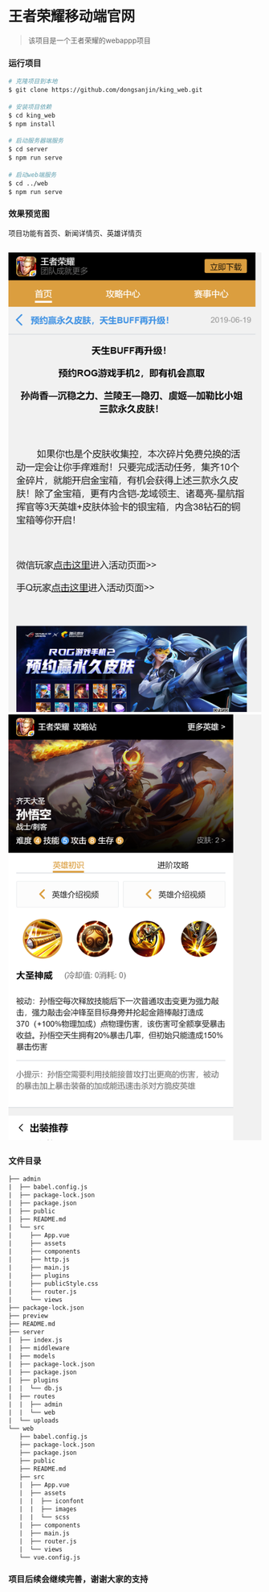 # 王者荣耀移动端官网

> 该项目是一个王者荣耀的webappp项目

### 运行项目
``` bash
# 克隆项目到本地
$ git clone https://github.com/dongsanjin/king_web.git

# 安装项目依赖
$ cd king_web
$ npm install

# 启动服务器端服务
$ cd server
$ npm run serve

# 启动web端服务
$ cd ../web
$ npm run serve
```

### 效果预览图

项目功能有首页、新闻详情页、英雄详情页

![image text](https://github.com/dongsanjin/king_web/blob/master/preview/articleDetail.png)
![image text](https://github.com/dongsanjin/king_web/blob/master/preview/heroDetail.png)
---

### 文件目录

```
├── admin
|  ├── babel.config.js
|  ├── package-lock.json
|  ├── package.json
|  ├── public
|  ├── README.md
|  └── src
|     ├── App.vue
|     ├── assets
|     ├── components
|     ├── http.js
|     ├── main.js
|     ├── plugins
|     ├── publicStyle.css
|     ├── router.js
|     └── views
├── package-lock.json
├── preview
├── README.md
├── server
|  ├── index.js
|  ├── middleware
|  ├── models
|  ├── package-lock.json
|  ├── package.json
|  ├── plugins
|  |  └── db.js
|  ├── routes
|  |  ├── admin
|  |  └── web
|  └── uploads
└── web
   ├── babel.config.js
   ├── package-lock.json
   ├── package.json
   ├── public
   ├── README.md
   ├── src
   |  ├── App.vue
   |  ├── assets
   |  |  ├── iconfont
   |  |  ├── images
   |  |  └── scss
   |  ├── components
   |  ├── main.js
   |  ├── router.js
   |  └── views
   └── vue.config.js
```

### 项目后续会继续完善，谢谢大家的支持

